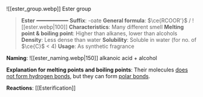 ![[ester_group.webp]]
Ester group

> **Ester**
> ━━━━━━━━━━
> **Suffix**: -oate
> **General formula**: $\ce{RCOOR'}$ / ![[ester.webp|100]]
> **Characteristics**: Many different smell
> **Melting point & boiling point**: Higher than alkanes, lower than alcohols
> **Density**: Less dense than water
> **Solubility**: Soluble in water (for no. of $\ce{C}$ < 4)
> **Usage**: As synthetic fragrance

**Naming**:
![[ester_naming.webp|150]]
alkanoic acid + alcohol

**Explanation for melting points and boiling points**:
Their molecules <u>does not form hydrogen bonds</u>, but they can form <u>polar bonds</u>.

**Reactions**: [[Esterification]]
